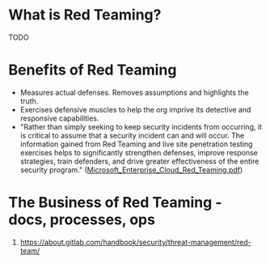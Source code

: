# What is Red Teaming?
TODO

# Benefits of Red Teaming
- Measures actual defenses. Removes assumptions and highlights the truth.
- Exercises defensive muscles to help the org imprive its detective and responsive capabilities.
- "Rather than simply seeking to keep security incidents from occurring, it is critical to assume that a security incident can and will occur. The information gained from Red Teaming and live site penetration testing exercises helps to significantly strengthen defenses, improve response strategies, train defenders, and drive greater effectiveness of the entire security program." ([Microsoft_Enterprise_Cloud_Red_Teaming.pdf](https://download.microsoft.com/download/C/1/9/C1990DBA-502F-4C2A-848D-392B93D9B9C3/Microsoft_Enterprise_Cloud_Red_Teaming.pdf))

# The Business of Red Teaming - docs, processes, ops
1. https://about.gitlab.com/handbook/security/threat-management/red-team/
